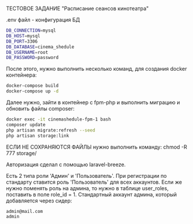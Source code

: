 ТЕСТОВОЕ ЗАДАНИЕ "Расписание сеансов кинотеатра"

.env файл - конфигурация БД
```sh
DB_CONNECTION=mysql
DB_HOST=mysql
DB_PORT=3306
DB_DATABASE=cinema_shedule
DB_USERNAME=root
DB_PASSWORD=password
```

После этого, нужно выполнить несколько команд, для создания docker контейнера:
```sh
docker-compose build
docker-compose up -d
```

Далее нужно, зайти в контейнер с fpm-php и выполнить миграцию и обновить файлы composer:
```sh
docker exec -it cinemashedule-fpm-1 bash
composer update
php artisan migrate:refresh --seed
php artisan storage:link
```

ЕСЛИ НЕ СОХРАНЯЮТСЯ ФАЙЛЫ нужно выполнить команду:
chmod -R 777 storage/

Авторизация сделал с помощью laravel-breeze.

Есть 2 типа роли 'Админ' и 'Пользователь'. При регистрации по стандарту ставится роль 'Пользователь' для всех аккаунтов. Если же нужно поменять роль на админа, то нужно в таблице user_roles, поставить в поле role_id = 1.
Стандартный аккаунт админа, который добавляется через сидер:
```sh
admin@mail.com
admin
```
